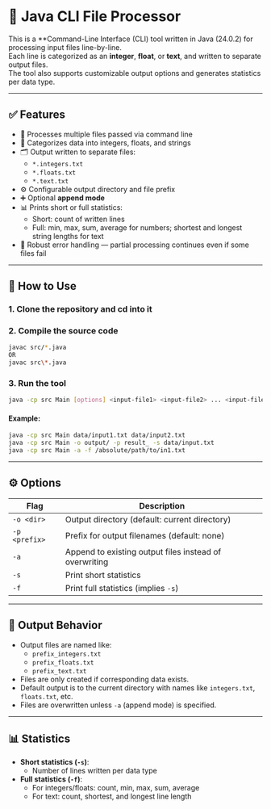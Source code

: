 # 🧹 Java CLI File Processor

This is a **Command-Line Interface (CLI) tool written in Java (24.0.2) for processing input files line-by-line.  
Each line is categorized as an **integer**, **float**, or **text**, and written to separate output files.  
The tool also supports customizable output options and generates statistics per data type.

---

## ✅ Features

- 🚀 Processes multiple files passed via command line
- 📂 Categorizes data into integers, floats, and strings
- 🗂 Output written to separate files:
  - `*.integers.txt`
  - `*.floats.txt`
  - `*.text.txt`
- ⚙️ Configurable output directory and file prefix
- ➕ Optional **append mode**
- 📊 Prints short or full statistics:
  - Short: count of written lines
  - Full: min, max, sum, average for numbers; shortest and longest string lengths for text
- 🔐 Robust error handling — partial processing continues even if some files fail

---

## 🔧 How to Use

### 1. Clone the repository and cd into it

### 2. Compile the source code

```sh
javac src/*.java
OR
javac src\*.java
```

### 3. Run the tool

```sh
java -cp src Main [options] <input-file1> <input-file2> ... <input-fileN>
```

#### Example:

```sh
java -cp src Main data/input1.txt data/input2.txt
java -cp src Main -o output/ -p result_ -s data/input.txt
java -cp src Main -a -f /absolute/path/to/in1.txt
```

---

## ⚙️ Options

| Flag  | Description |
|-------|-------------|
| `-o <dir>` | Output directory (default: current directory) |
| `-p <prefix>` | Prefix for output filenames (default: none) |
| `-a` | Append to existing output files instead of overwriting |
| `-s` | Print short statistics |
| `-f` | Print full statistics (implies `-s`) |

---

## 📁 Output Behavior

- Output files are named like:
  - `prefix_integers.txt`
  - `prefix_floats.txt`
  - `prefix_text.txt`
- Files are only created if corresponding data exists.
- Default output is to the current directory with names like `integers.txt`, `floats.txt`, etc.
- Files are overwritten unless `-a` (append mode) is specified.

---

## 📊 Statistics

- **Short statistics (`-s`)**:
  - Number of lines written per data type
- **Full statistics (`-f`)**:
  - For integers/floats: count, min, max, sum, average
  - For text: count, shortest, and longest line length
